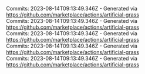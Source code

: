 Commits: 2023-08-14T09:13:49.346Z - Generated via https://github.com/marketplace/actions/artificial-grass
<br>
Commits: 2023-08-14T09:13:49.346Z - Generated via https://github.com/marketplace/actions/artificial-grass
<br>
Commits: 2023-08-14T09:13:49.346Z - Generated via https://github.com/marketplace/actions/artificial-grass
<br>
Commits: 2023-08-14T09:13:49.346Z - Generated via https://github.com/marketplace/actions/artificial-grass
<br>
Commits: 2023-08-14T09:13:49.346Z - Generated via https://github.com/marketplace/actions/artificial-grass
<br>
